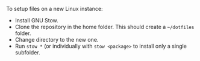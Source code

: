 To setup files on a new Linux instance:

- Install GNU Stow.
- Clone the repository in the home folder.
  This should create a `~/dotfiles` folder.
- Change directory to the new one.
- Run `stow *` (or individually with `stow <package>` to install only a single subfolder.
